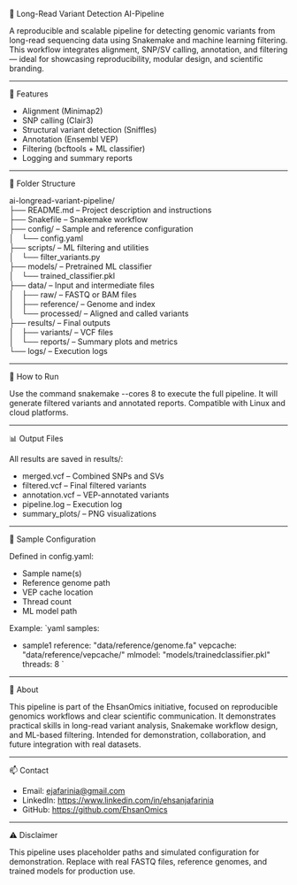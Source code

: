 🧬 Long-Read Variant Detection AI-Pipeline

A reproducible and scalable pipeline for detecting genomic variants from long-read sequencing data using Snakemake and machine learning filtering. This workflow integrates alignment, SNP/SV calling, annotation, and filtering — ideal for showcasing reproducibility, modular design, and scientific branding.

---

🚀 Features

- Alignment (Minimap2)  
- SNP calling (Clair3)  
- Structural variant detection (Sniffles)  
- Annotation (Ensembl VEP)  
- Filtering (bcftools + ML classifier)  
- Logging and summary reports

---

📁 Folder Structure

ai-longread-variant-pipeline/  
├── README.md – Project description and instructions  
├── Snakefile – Snakemake workflow  
├── config/ – Sample and reference configuration  
│ └── config.yaml  
├── scripts/ – ML filtering and utilities  
│ └── filter_variants.py  
├── models/ – Pretrained ML classifier  
│ └── trained_classifier.pkl  
├── data/ – Input and intermediate files  
│ ├── raw/ – FASTQ or BAM files  
│ ├── reference/ – Genome and index  
│ └── processed/ – Aligned and called variants  
├── results/ – Final outputs  
│ ├── variants/ – VCF files  
│ └── reports/ – Summary plots and metrics  
└── logs/ – Execution logs

---

🧪 How to Run

Use the command snakemake --cores 8 to execute the full pipeline. It will generate filtered variants and annotated reports. Compatible with Linux and cloud platforms.

---

📊 Output Files

All results are saved in results/:  
- merged.vcf – Combined SNPs and SVs  
- filtered.vcf – Final filtered variants  
- annotation.vcf – VEP-annotated variants  
- pipeline.log – Execution log  
- summary_plots/ – PNG visualizations

---

📌 Sample Configuration

Defined in config.yaml:  
- Sample name(s)  
- Reference genome path  
- VEP cache location  
- Thread count  
- ML model path

Example:
`yaml
samples:
  - sample1
reference: "data/reference/genome.fa"
vepcache: "data/reference/vepcache/"
mlmodel: "models/trainedclassifier.pkl"
threads: 8
`

---

🧠 About

This pipeline is part of the EhsanOmics initiative, focused on reproducible genomics workflows and clear scientific communication. It demonstrates practical skills in long-read variant analysis, Snakemake workflow design, and ML-based filtering. Intended for demonstration, collaboration, and future integration with real datasets.

---

📫 Contact

- Email: ejafarinia@gmail.com  
- LinkedIn: https://www.linkedin.com/in/ehsanjafarinia
- GitHub: https://github.com/EhsanOmics

---

⚠️ Disclaimer

This pipeline uses placeholder paths and simulated configuration for demonstration. Replace with real FASTQ files, reference genomes, and trained models for production use.
